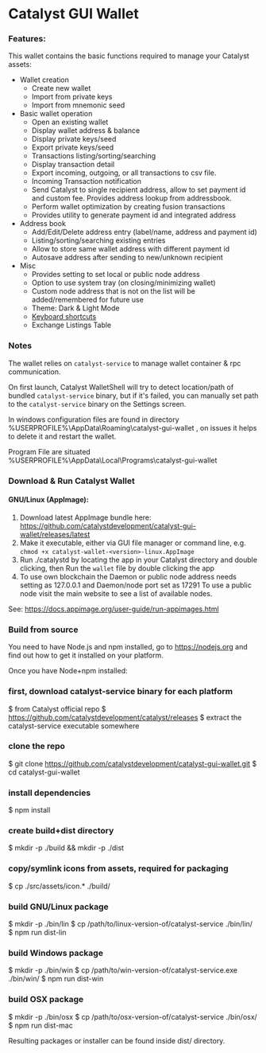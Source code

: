 # Catalyst GUI Wallet

### Features:
This wallet contains the basic functions required to manage your Catalyst assets:

* Wallet creation
  * Create new wallet
  * Import from private keys
  * Import from mnemonic seed
* Basic wallet operation
  * Open an existing  wallet
  * Display wallet address & balance
  * Display private keys/seed
  * Export private keys/seed
  * Transactions listing/sorting/searching
  * Display transaction detail
  * Export incoming, outgoing, or all transactions to csv file.
  * Incoming Transaction notification
  * Send Catalyst to single recipient address, allow to set payment id and custom fee. Provides address lookup from addressbook.
  * Perform wallet optimization by creating fusion transactions
  * Provides utility to generate payment id and integrated address
* Address book
  * Add/Edit/Delete address entry (label/name, address and payment id)
  * Listing/sorting/searching existing entries
  * Allow to store same wallet address with different payment id
  * Autosave address after sending to new/unknown recipient
* Misc
  * Provides setting to set local or public node address
  * Option to use system tray (on closing/minimizing wallet)
  * Custom node address that is not on the list will be added/remembered for future use
  * Theme: Dark & Light Mode
  * [Keyboard shortcuts](docs/shortcut.md)
  * Exchange Listings Table


### Notes

The wallet relies on `catalyst-service` to manage wallet container &amp; rpc communication.

On first launch, Catalyst WalletShell will try to detect location/path of bundled `catalyst-service` binary,
but if it's failed, you can manually set path to the `catalyst-service` binary on the Settings screen.

In windows configuration files are found in directory %USERPROFILE%\AppData\Roaming\catalyst-gui-wallet ,
on issues it helps to delete it and restart the wallet.

Program File are situated %USERPROFILE%\AppData\Local\Programs\catalyst-gui-wallet

### Download & Run Catalyst Wallet


#### GNU/Linux (AppImage):
1. Download latest AppImage bundle here: https://github.com/catalystdevelopment/catalyst-gui-wallet/releases/latest
2. Make it executable, either via GUI file manager or command line, e.g. `chmod +x catalyst-wallet-<version>-linux.AppImage`
3. Run ./catalystd by locating the app in your Catalyst directory and double clicking, then Run the `wallet` file by double clicking the app
4. To use own blockchain the Daemon or public node address needs setting as 127.0.0.1 and Daemon/node port set as 17291
   To use a public node visit the main website to see a list of available nodes.


See: https://docs.appimage.org/user-guide/run-appimages.html

### Build from source

You need to have Node.js and npm installed, go to https://nodejs.org and find out how to get it installed on your platform.

Once you have Node+npm installed:

### first, download catalyst-service binary for each platform
$ from Catalyst official repo
$ https://github.com/catalystdevelopment/catalyst/releases
$ extract the catalyst-service executable somewhere

### clone the repo
$ git clone https://github.com/catalystdevelopment/catalyst-gui-wallet.git
$ cd catalyst-gui-wallet

### install dependencies
$ npm install

### create build+dist directory
$ mkdir -p ./build && mkdir -p ./dist

### copy/symlink icons from assets, required for packaging
$ cp ./src/assets/icon.* ./build/

### build GNU/Linux package
$ mkdir -p ./bin/lin
$ cp /path/to/linux-version-of/catalyst-service ./bin/lin/
$ npm run dist-lin

### build Windows package
$ mkdir -p ./bin/win
$ cp /path/to/win-version-of/catalyst-service.exe ./bin/win/
$ npm run dist-win

### build OSX package
$ mkdir -p ./bin/osx
$ cp /path/to/osx-version-of/catalyst-service ./bin/osx/
$ npm run dist-mac

Resulting packages or installer can be found inside dist/ directory.
